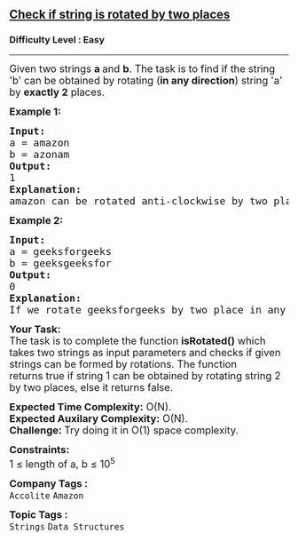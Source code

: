 <h2><a href="https://practice.geeksforgeeks.org/problems/check-if-string-is-rotated-by-two-places-1587115620/1?page=1&status[]=unsolved&sprint=a663236c31453b969852f9ea22507634&sprint=a663236c31453b969852f9ea22507634&sortBy=submissions">Check if string is rotated by two places</a></h2><h3>Difficulty Level : Easy</h3><hr><div class="problems_problem_content__Xm_eO"><p><span style="font-size: 18px;">Given two strings <strong>a </strong>and <strong>b</strong>. The task is to find if the string 'b' can be obtained by rotating</span><span style="font-size: 18px;">&nbsp;</span><span style="font-size: 18px;">(<strong>in any direction</strong>)</span><span style="font-size: 18px;"> </span><span style="font-size: 18px;">string 'a' by </span><strong style="font-size: 18px;">exactly 2</strong><span style="font-size: 18px;"> places.</span></p>
<p><span style="font-size: 18px;"><strong>Example 1:</strong></span></p>
<pre><span style="font-size: 18px;"><strong>Input:
</strong>a = amazon
b = azonam
<strong>Output: <br></strong>1<strong>
Explanation: <br></strong>amazon can be rotated anti-clockwise by two places, which will make it as azonam.</span>
</pre>
<p><span style="font-size: 18px;"><strong>Example 2:</strong></span></p>
<pre><span style="font-size: 18px;"><strong>Input:
</strong>a = geeksforgeeks
b = geeksgeeksfor
<strong>Output: <br></strong>0<strong>
Explanation: <br></strong>If we rotate geeksforgeeks by two place in any direction, we won't get geeksgeeksfor.</span></pre>
<p><span style="font-size: 18px;"><strong>Your Task:</strong><br>The task is to complete the function&nbsp;<strong>isRotated()</strong> which takes two strings as input parameters and&nbsp;checks if given strings can be formed by rotations. The function returns&nbsp;true&nbsp;if string 1 can be obtained by rotating string 2 by two places, else it returns&nbsp;false.</span></p>
<p><span style="font-size: 18px;"><strong>Expected Time Complexity:</strong>&nbsp;O(N).<br><strong>Expected Auxilary Complexity:</strong>&nbsp;O(N).<br><strong>Challenge: </strong>Try doing it in O(1) space complexity.</span></p>
<p><span style="font-size: 18px;"><strong>Constraints:</strong><br>1 ≤ length of a, b ≤ 10<sup>5</sup></span></p></div><p><span style=font-size:18px><strong>Company Tags : </strong><br><code>Accolite</code>&nbsp;<code>Amazon</code>&nbsp;<br><p><span style=font-size:18px><strong>Topic Tags : </strong><br><code>Strings</code>&nbsp;<code>Data Structures</code>&nbsp;